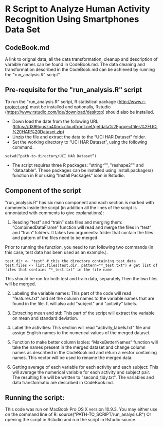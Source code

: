 R Script to Analyze Human Activity Recognition Using Smartphones Data Set
========================================================

CodeBook.md
---------------------
A link to orignal data, all the data transformation, cleanup and description of varaible names can be found in CodeBook.md. The data cleaning and transformation described in the CodeBook.md can be achieved by running the "run_analysis.R" script". 



Pre-requisite for the "run_analysis.R" script
---------------------------
To run the "run_analysis.R" script, R statistical package (http://www.r-project.org) must be installed and optionally, Rstudio (https://www.rstudio.com/ide/download/desktop) should also be installed. 
* Down load the date from the following URL:
(https://d396qusza40orc.cloudfront.net/getdata%2Fprojectfiles%2FUCI%20HAR%20Dataset.zip)
* Unzip the file and extract the data to the “UCI HAR Dataset” folder.
* Set the working directory to “UCI HAR Dataset”, using the following command:

```{r}
setwd(“path-to-directory/UCI HAR Dataset”)
```

* The script requires three R packages: "stringr"", "reshape2"" and "data.table". These packages can be installed using install.packages() function in R or using "Install Packages" icon in Rstudio.

Component of the script
-----------------------------------
"run_analysis.R" has six main component and each section is marked with comments inside the script (in addition all the lines of the script is annontated with comments to give explanations):

1. Reading “test” and “train” data files and merging them:
“CombinedDataFrame” function will read and merge the files in “test” and “train” folders. It takes two arguments: folder that contain the files  and pattern of the files need to be merged.

  Prior to running the function, you need to run following two commands (in this case, test data has
  been used as an example.). 
```{r}
test.dir <- "test" # this the directory containing test data
test.files <- list.files(test.dir, pattern="*_test.txt") # get list of files that contains "*_test.txt" in the file name 
```
   This should be run for both test and train data, separately.Then the two files will be merged. 

2. Labeling the variable names:
This part of the code will read "features.txt" and set the column names to the variable names that are found in the file. It will also add "subject" and "activity"  labels. 

3. Extracting mean and std:
This part of the script will extract the variable on mean and standard deviation. 

4. Label the activities:
This section will read "activity_labels.txt" file and assign English names to the numerical values of the merged dataset. 

5. Function to make better column lables:
“MakeBetterNames” function will take the names present in the merged dataset and change column names as described in the CodeBook.md and return a vector containing names.  This vector will be used to rename the merged data. 

6. Getting average of each variable for each activity and each subject:
This will average the numerical variable for each activity and subject pair.  The resulting file will be written to "second_tidy.txt". The variables and data transformatio are described in CodeBook.md.

Running the script: 
-------------------------
This code was run on MacBook Pro OS X version 10.9.3. 
You may either use on the command line of R:
source("PATH-TO_SCRIPT/run_analysis.R")
Or opening the script in Rstudio and run the script in Rstudio source. 


